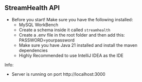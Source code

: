 ## StreamHealth API

- Before you start! Make sure you have the following installed:
  - MySQL WorkBench
  - Create a schema inside it called `streamhealth`
  - Create a .env file in the root folder and then add this:
       PASSWORD=yourpassword
  - Make sure you have Java 21 installed and install the maven dependencies
  - Highly Recommended to use IntelliJ IDEA as the IDE

Info:
- Server is running on port http://localhost:3000
